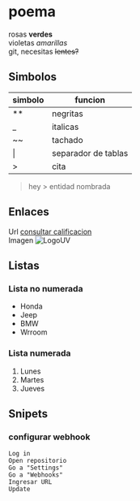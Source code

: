 # poema
rosas **verdes**  
violetas _amarillas_  
git, necesitas ~~lentes?~~  

## Simbolos
|simbolo|funcion|
|-|-|
|**|negritas|
|_|italicas|
|~~|tachado|
| \| | separador de tablas|
|>|cita|

> hey
&gt; entidad nombrada

## Enlaces

Url [consultar calificacion](https://es.wikipedia.org/static/images/icons/wikipedia.png)  
Imagen ![LogoUV](https://www.uv.mx/v2/images/logouv.jpg)

## Listas
### Lista no numerada
* Honda
* Jeep
* BMW
* Wrroom

### Lista numerada
1. Lunes
2. Martes
3. Jueves

## Snipets
### configurar webhook

````
Log in
Open repositorio
Go a "Settings"
Go a "Webhooks"
Ingresar URL
Update
````
